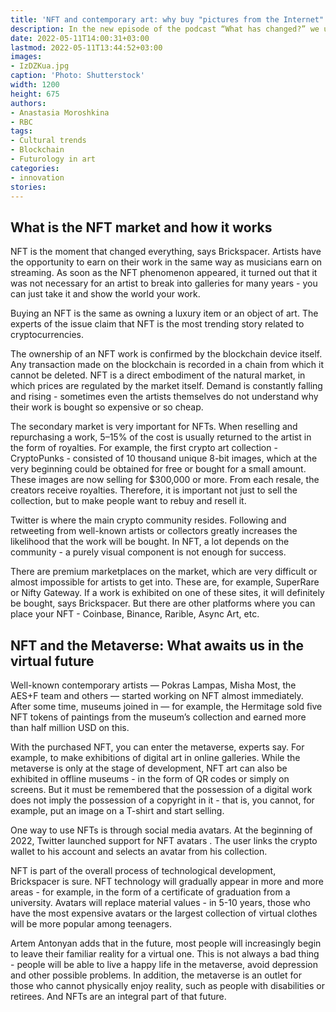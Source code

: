 ```yaml
---
title: 'NFT and contemporary art: why buy "pictures from the Internet"'
description: In the new episode of the podcast “What has changed?” we understand how the digital art market works, is it possible to predict success and which NFT artists should be followed.
date: 2022-05-11T14:00:31+03:00
lastmod: 2022-05-11T13:44:52+03:00
images:
- IzDZKua.jpg
caption: 'Photo: Shutterstock'
width: 1200
height: 675
authors:
- Anastasia Moroshkina
- RBC
tags:
- Cultural trends
- Blockchain
- Futurology in art
categories:
- innovation
stories:
---
```


## What is the NFT market and how it works

NFT is the moment that changed everything, says Brickspacer. Artists have the opportunity to earn on their work in the same way as musicians earn on streaming. As soon as the NFT phenomenon appeared, it turned out that it was not necessary for an artist to break into galleries for many years - you can just take it and show the world your work.

Buying an NFT is the same as owning a luxury item or an object of art. The experts of the issue claim that NFT is the most trending story related to cryptocurrencies.

The ownership of an NFT work is confirmed by the blockchain device itself. Any transaction made on the blockchain is recorded in a chain from which it cannot be deleted. NFT is a direct embodiment of the natural market, in which prices are regulated by the market itself. Demand is constantly falling and rising - sometimes even the artists themselves do not understand why their work is bought so expensive or so cheap.

The secondary market is very important for NFTs. When reselling and repurchasing a work, 5–15% of the cost is usually returned to the artist in the form of royalties. For example, the first crypto art collection - CryptoPunks - consisted of 10 thousand unique 8-bit images, which at the very beginning could be obtained for free or bought for a small amount. These images are now selling for $300,000 or more. From each resale, the creators receive royalties. Therefore, it is important not just to sell the collection, but to make people want to rebuy and resell it.

Twitter is where the main crypto community resides. Following and retweeting from well-known artists or collectors greatly increases the likelihood that the work will be bought. In NFT, a lot depends on the community - a purely visual component is not enough for success.

There are premium marketplaces on the market, which are very difficult or almost impossible for artists to get into. These are, for example, SuperRare or Nifty Gateway. If a work is exhibited on one of these sites, it will definitely be bought, says Brickspacer. But there are other platforms where you can place your NFT - Coinbase, Binance, Rarible, Async Art, etc.

## NFT and the Metaverse: What awaits us in the virtual future

Well-known contemporary artists — Pokras Lampas, Misha Most, the AES+F team and others — started working on NFT almost immediately. After some time, museums joined in — for example, the Hermitage sold five NFT tokens of paintings from the museum’s collection and earned more than half million USD on this.

With the purchased NFT, you can enter the metaverse, experts say. For example, to make exhibitions of digital art in online galleries. While the metaverse is only at the stage of development, NFT art can also be exhibited in offline museums - in the form of QR codes or simply on screens. But it must be remembered that the possession of a digital work does not imply the possession of a copyright in it - that is, you cannot, for example, put an image on a T-shirt and start selling.

One way to use NFTs is through social media avatars. At the beginning of 2022, Twitter launched support for NFT avatars . The user links the crypto wallet to his account and selects an avatar from his collection.

NFT is part of the overall process of technological development, Brickspacer is sure. NFT technology will gradually appear in more and more areas - for example, in the form of a certificate of graduation from a university. Avatars will replace material values ​​- in 5-10 years, those who have the most expensive avatars or the largest collection of virtual clothes will be more popular among teenagers.

Artem Antonyan adds that in the future, most people will increasingly begin to leave their familiar reality for a virtual one. This is not always a bad thing - people will be able to live a happy life in the metaverse, avoid depression and other possible problems. In addition, the metaverse is an outlet for those who cannot physically enjoy reality, such as people with disabilities or retirees. And NFTs are an integral part of that future.
